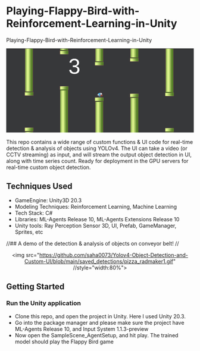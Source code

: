 # Playing-Flappy-Bird-with-Reinforcement-Learning-in-Unity

Playing-Flappy-Bird-with-Reinforcement-Learning-in-Unity

![title-pic](https://github.com/saha0073/Flappy-Bird-Unity/blob/main/Capture.PNG)

This repo contains a wide range of custom functions & UI code for real-time detection & analysis of objects using YOLOv4. The UI can take a video (or CCTV streaming) as input, and will stream the output object detection in UI, along with time series count. Ready for deployment in the GPU servers for real-time custom object detection.

## Techniques Used
* GameEngine: Unity3D 20.3
* Modeling Techniques: Reinforcement Learning, Machine Learning
* Tech Stack: C#
* Libraries: ML-Agents Release 10, ML-Agents Extensions Release 10
* Unity tools: Ray Perception Sensor 3D, UI, Prefab, GameManager, Sprites, etc

//## A demo of the detection & analysis of objects on conveyor belt!
//<p align="center"><img src="https://github.com/saha0073/Yolov4-Object-Detection-and-Custom-UI/blob/main/saved_detections/pizza_radmaker1.gif" //style="width:80%"\></p>

## Getting Started
### Run the Unity application
* Clone this repo, and open the project in Unity. Here I used Unity 20.3.
* Go into the package manager and please make sure the project have ML-Agents Release 10, and Input System 1.1.3-preview  
* Now open the SampleScene_AgentSetup, and hit play. The trained model should play the Flappy Bird game


